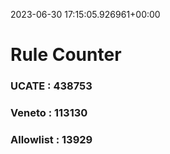 2023-06-30 17:15:05.926961+00:00
# Rule Counter 
 ### UCATE : 438753

 ### Veneto : 113130

 ### Allowlist : 13929